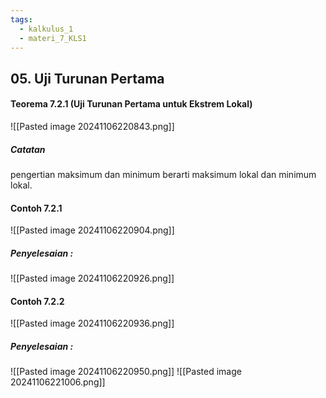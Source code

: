```yaml
---
tags:
  - kalkulus_1
  - materi_7_KLS1
---
```

## 05. Uji Turunan Pertama

#### Teorema 7.2.1 (Uji Turunan Pertama untuk Ekstrem Lokal)

![[Pasted image 20241106220843.png]]

##### Catatan

pengertian maksimum dan minimum berarti maksimum lokal dan minimum lokal.

#### Contoh 7.2.1

![[Pasted image 20241106220904.png]]

##### Penyelesaian : 

![[Pasted image 20241106220926.png]]

#### Contoh 7.2.2

![[Pasted image 20241106220936.png]]

##### Penyelesaian : 

![[Pasted image 20241106220950.png]]
![[Pasted image 20241106221006.png]]


